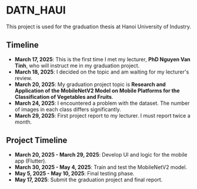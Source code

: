 # DATN_HAUI

This project is used for the graduation thesis at Hanoi University of Industry.

## Timeline
- **March 17, 2025**: This is the first time I met my lecturer, **PhD Nguyen Van Tinh**, who will instruct me in my graduation project.
- **March 18, 2025**: I decided on the topic and am waiting for my lecturer's review.
- **March 20, 2025**: My graduation project topic is **Research and Application of the MobileNetV2 Model on Mobile Platforms for the Classification of Vegetables and Fruits**.
- **March 24, 2025**: I encountered a problem with the dataset. The number of images in each class differs significantly.
- **March 29, 2025**: First project report to my lecturer. I must report twice a month.

## Project Timeline
- **March 20, 2025 - March 29, 2025**: Develop UI and logic for the mobile app (Flutter).
- **March 30, 2025 - May 4, 2025**: Train and test the MobileNetV2 model.
- **May 5, 2025 - May 10, 2025**: Final testing phase.
- **May 17, 2025**: Submit the graduation project and final report.
